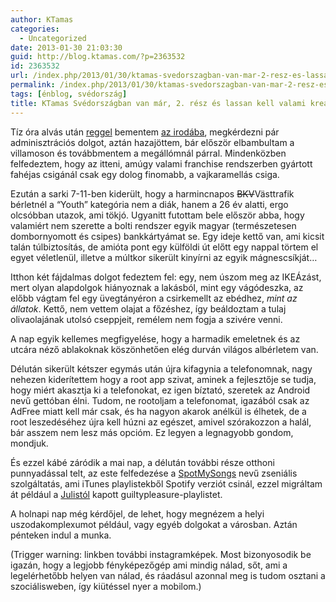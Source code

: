 ```yaml
---
author: KTamas
categories:
  - Uncategorized
date: 2013-01-30 21:03:30
guid: http://blog.ktamas.com/?p=2363532
id: 2363532
url: /index.php/2013/01/30/ktamas-svedorszagban-van-mar-2-resz-es-lassan-kell-valami-kreativabb-cimadas/
permalink: /index.php/2013/01/30/ktamas-svedorszagban-van-mar-2-resz-es-lassan-kell-valami-kreativabb-cimadas/
tags: [énblog, svédország]
title: KTamas Svédországban van már, 2. rész és lassan kell valami kreatívabb címadás
---
```


Tíz óra alvás után [reggel](http://instagram.com/p/VGY9NViXGZ/) bementem [az irodába](http://instagram.com/p/VGk9L-iXMA/), megkérdezni pár adminisztrációs dolgot, aztán hazajöttem, bár először elbambultam a villamoson és továbbmentem a megállómnál párral. Mindenközben felfedeztem, hogy az itteni, amúgy valami franchise rendszerben gyártott fahéjas csigánál csak egy dolog finomabb, a vajkaramellás csiga. 

Ezután a sarki 7-11-ben kiderült, hogy a harmincnapos <del datetime="2013-01-30T15:43:58+00:00">BKV</del>Västtrafik bérletnél a &#8220;Youth&#8221; kategória nem a diák, hanem a 26 év alatti, ergo olcsóbban utazok, ami tökjó. Ugyanitt futottam bele először abba, hogy valamiért nem szerette a bolti rendszer egyik magyar (természetesen dombornyomott és csipes) bankkártyámat se. Egy ideje kettő van, ami kicsit talán túlbiztosítás, de amióta pont egy külföldi út előtt egy nappal törtem el egyet véletlenül, illetve a múltkor sikerült kinyírni az egyik mágnescsíkját&#8230;

Itthon két fájdalmas dolgot fedeztem fel: egy, nem úszom meg az IKEÁzást, mert olyan alapdolgok hiányoznak a lakásból, mint egy vágódeszka, az előbb vágtam fel egy üvegtányéron a csirkemellt az ebédhez, _mint az állatok_. Kettő, nem vettem olajat a főzéshez, így beáldoztam a tulaj olivaolajának utolsó cseppjeit, remélem nem fogja a szivére venni.

A nap egyik kellemes megfigyelése, hogy a harmadik emeletnek és az utcára néző ablakoknak köszönhetően elég durván világos albérletem van. 

Délután sikerült kétszer egymás után újra kifagynia a telefonomnak, nagy nehezen kiderítettem hogy a root app szivat, aminek a fejlesztője se tudja, hogy miért akasztja ki a telefonokat, ez igen bíztató, szeretek az Android nevű gettóban élni. Tudom, ne rootoljam a telefonomat, igazából csak az AdFree miatt kell már csak, és ha nagyon akarok anélkül is élhetek, de a root leszedéséhez újra kell húzni az egészet, amivel szórakozzon a halál, bár asszem nem lesz más opcióm. Ez legyen a legnagyobb gondom, mondjuk.

És ezzel kábé záródik a mai nap, a délután további része otthoni punnyadással telt, az este felfedezése a [SpotMySongs](http://spotmysongs.com) nevű zseniális szolgáltatás, ami iTunes playlistekből Spotify verziót csinál, ezzel migráltam át például a [Julistól](http://twitter.com/kardigan) kapott guiltypleasure-playlistet.

A holnapi nap még kérdőjel, de lehet, hogy megnézem a helyi uszodakomplexumot például, vagy egyéb dolgokat a városban. Aztán pénteken indul a munka.

(Trigger warning: linkben további instagramképek. Most bizonyosodik be igazán, hogy a legjobb fényképezőgép ami mindig nálad, sőt, ami a legelérhetőbb helyen van nálad, és ráadásul azonnal meg is tudom osztani a szociálisweben, így kiütéssel nyer a mobilom.)
